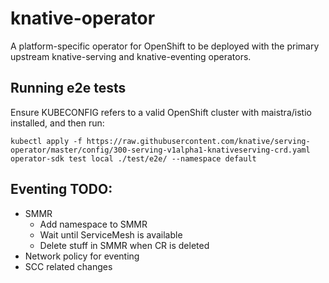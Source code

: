 # knative-operator

A platform-specific operator for OpenShift to be deployed with the
primary upstream knative-serving and knative-eventing operators.

## Running e2e tests

Ensure KUBECONFIG refers to a valid OpenShift cluster with
maistra/istio installed, and then run:

```
kubectl apply -f https://raw.githubusercontent.com/knative/serving-operator/master/config/300-serving-v1alpha1-knativeserving-crd.yaml
operator-sdk test local ./test/e2e/ --namespace default 
```


Eventing TODO:
----
- SMMR
  - Add namespace to SMMR
  - Wait until ServiceMesh is available
  - Delete stuff in SMMR when CR is deleted
- Network policy for eventing
- SCC related changes  
